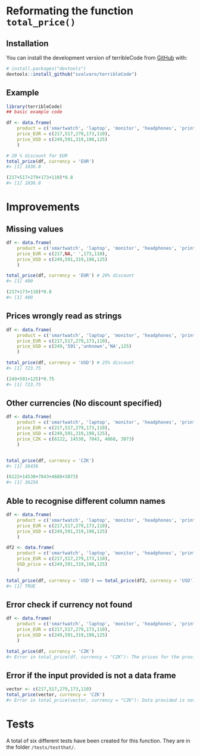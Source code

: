 
<!-- README.md is generated from README.Rmd. Please edit that file -->

# Reformating the function `total_price()`

<!-- badges: start -->
<!-- badges: end -->

## Installation

You can install the development version of terribleCode from
[GitHub](https://github.com/) with:

``` r
# install.packages("devtools")
devtools::install_github("svalvaro/terribleCode")
```

## Example

``` r
library(terribleCode)
## basic example code

df <- data.frame(
    product = c('smartwatch', 'laptop', 'monitor', 'headphones', 'printer'),
    price_EUR = c(217,517,279,173,110),
    price_USD = c(249,591,319,198,125)
    )

# 20 % discount for EUR
total_price(df, currency = 'EUR')
#> [1] 1036.8
```

``` r
(217+517+279+173+110)*0.8
#> [1] 1036.8
```

# Improvements

## Missing values

``` r
df <- data.frame(
    product = c('smartwatch', 'laptop', 'monitor', 'headphones', 'printer'),
    price_EUR = c(217,NA,' ',173,110),
    price_USD = c(249,591,319,198,125)
    )

total_price(df, currency = 'EUR') # 20% discount
#> [1] 400
```

``` r
(217+173+110)*0.8
#> [1] 400
```

## Prices wrongly read as strings

``` r
df <- data.frame(
    product = c('smartwatch', 'laptop', 'monitor', 'headphones', 'printer'),
    price_EUR = c(217,517,279,173,110),
    price_USD = c(249,'591','unknown','NA',125)
    )

total_price(df, currency = 'USD') # 25% discount
#> [1] 723.75
```

``` r
(249+591+125)*0.75
#> [1] 723.75
```

## Other currencies (No discount specified)

``` r
df <- data.frame(
    product = c('smartwatch', 'laptop', 'monitor', 'headphones', 'printer'),
    price_EUR = c(217,517,279,173,110),
    price_USD = c(249,591,319,198,125),
    price_CZK = c(6122, 14530, 7843, 4868, 3073)
    )


total_price(df, currency = 'CZK')
#> [1] 36436
```

``` r
(6122+14530+7843+4688+3073)
#> [1] 36256
```

## Able to recognise different column names

``` r
df <- data.frame(
    product = c('smartwatch', 'laptop', 'monitor', 'headphones', 'printer'),
    price_EUR = c(217,517,279,173,110),
    price_USD = c(249,591,319,198,125)
    )

df2 <- data.frame(
    product = c('smartwatch', 'laptop', 'monitor', 'headphones', 'printer'),
    price_EUR = c(217,517,279,173,110),
    USD_price = c(249,591,319,198,125)
    )

total_price(df, currency = 'USD') == total_price(df2, currency = 'USD')
#> [1] TRUE
```

## Error check if currency not found

``` r
df <- data.frame(
    product = c('smartwatch', 'laptop', 'monitor', 'headphones', 'printer'),
    price_EUR = c(217,517,279,173,110),
    price_USD = c(249,591,319,198,125)
    )

total_price(df, currency = 'CZK')
#> Error in total_price(df, currency = "CZK"): The prices for the provided currency were not found.
```

## Error if the input provided is not a data frame

``` r
vector <- c(217,517,279,173,110)
total_price(vector, currency = 'CZK')
#> Error in total_price(vector, currency = "CZK"): Data provided is not a data.frame
```

# Tests

A total of six different tests have been created for this function. They
are in the folder `/tests/testthat/`.
